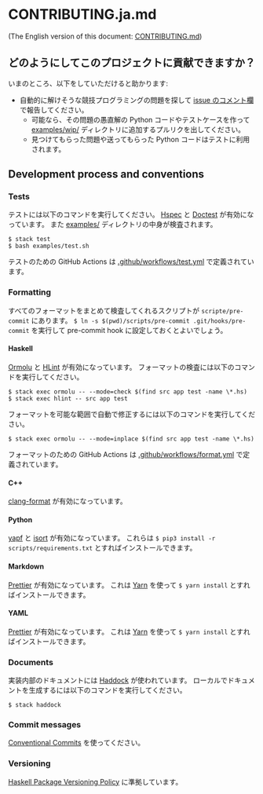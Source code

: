 # CONTRIBUTING.ja.md

(The English version of this document: [CONTRIBUTING.md](https://github.com/kmyk/Jikka/blob/master/CONTRIBUTING.md))

## どのようにしてこのプロジェクトに貢献できますか？

いまのところ、以下をしていただけると助かります:

- 自動的に解けそうな競技プログラミングの問題を探して [issue のコメント欄](https://github.com/kmyk/Jikka/issues/25)で報告してください。
  - 可能なら、その問題の愚直解の Python コードやテストケースを作って [examples/wip/](https://github.com/kmyk/Jikka/tree/master/examples/wip) ディレクトリに追加するプルリクを出してください。
  - 見つけてもらった問題や送ってもらった Python コードはテストに利用されます。

## Development process and conventions

### Tests

テストには以下のコマンドを実行してください。
[Hspec](https://hspec.github.io/) と [Doctest](https://hackage.haskell.org/package/doctest) が有効になっています。
また [examples/](https://github.com/kmyk/Jikka/tree/master/examples) ディレクトリの中身が検査されます。

```console
$ stack test
$ bash examples/test.sh
```

テストのための GitHub Actions は [.github/workflows/test.yml](https://github.com/kmyk/Jikka/blob/master/.github/workflows/test.yml) で定義されています。

### Formatting

すべてのフォーマットをまとめて検査してくれるスクリプトが `scripte/pre-commit` にあります。
`$ ln -s $(pwd)/scripts/pre-commit .git/hooks/pre-commit` を実行して pre-commit hook に設定しておくとよいでしょう。

#### Haskell

[Ormolu](https://github.com/tweag/ormolu) と [HLint](https://github.com/ndmitchell/hlint) が有効になっています。
フォーマットの検査には以下のコマンドを実行してください。

```console
$ stack exec ormolu -- --mode=check $(find src app test -name \*.hs)
$ stack exec hlint -- src app test
```

フォーマットを可能な範囲で自動で修正するには以下のコマンドを実行してください。

```console
$ stack exec ormolu -- --mode=inplace $(find src app test -name \*.hs)
```

フォーマットのための GitHub Actions は [.github/workflows/format.yml](https://github.com/kmyk/Jikka/blob/master/.github/workflows/format.yml) で定義されています。

#### C++

[clang-format](https://clang.llvm.org/docs/ClangFormat.html) が有効になっています。

#### Python

[yapf](https://github.com/google/yapf) と [isort](https://github.com/PyCQA/isort) が有効になっています。
これらは `$ pip3 install -r scripts/requirements.txt` とすればインストールできます。

#### Markdown

[Prettier](https://prettier.io/) が有効になっています。
これは [Yarn](https://yarnpkg.com/) を使って `$ yarn install` とすればインストールできます。

#### YAML

[Prettier](https://prettier.io/) が有効になっています。
これは [Yarn](https://yarnpkg.com/) を使って `$ yarn install` とすればインストールできます。

### Documents

実装内部のドキュメントには [Haddock](https://www.haskell.org/haddock/) が使われています。
ローカルでドキュメントを生成するには以下のコマンドを実行してください。

```console
$ stack haddock
```

### Commit messages

[Conventional Commits](https://www.conventionalcommits.org/ja/v1.0.0/) を使ってください。

### Versioning

[Haskell Package Versioning Policy](https://pvp.haskell.org/) に準拠しています。
